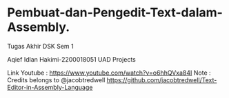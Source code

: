 # Pembuat-dan-Pengedit-Text-dalam-Assembly.
Tugas Akhir DSK Sem 1

Aqief Idlan Hakimi-2200018051
UAD Projects

Link Youtube  : https://www.youtube.com/watch?v=o6hhQVxa84I
Note : Credits belongs to @jacobtredwell
https://github.com/jacobtredwell/Text-Editor-in-Assembly-Language
